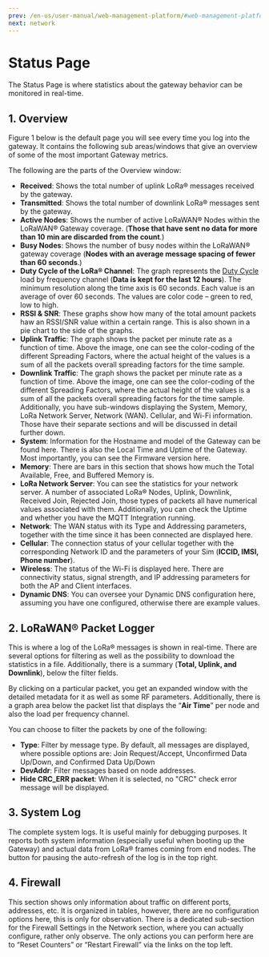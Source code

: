 ```yaml
---
prev: /en-us/user-manual/web-management-platform/#web-management-platform
next: network
---
```


# Status Page

The Status Page is where statistics about the gateway behavior can be monitored in real-time.

## 1. Overview

Figure 1 below is the default page you will see every time you log into the gateway. It contains the following sub areas/windows that give an overview of some of the most important Gateway metrics.


<rk-img
  src="/assets/images/user-manual/web-management-platform/2.status-overview.jpg"
  width="100%"
  figure-number="1"
  caption="Status Overview of the WEB Management Platform."
/>

The following are the parts of the Overview window:

- **Received**: Shows the total number of uplink LoRa® messages received by the gateway.
- **Transmitted**: Shows the total number of downlink LoRa® messages sent by the gateway.
- **Active Nodes**: Shows the number of active LoRaWAN® Nodes within the LoRaWAN® Gateway coverage. (**Those that have sent no data for more than 10 min are discarded from the count**.)
- **Busy Nodes**: Shows the number of busy nodes within the LoRaWAN® gateway coverage (**Nodes with an average message spacing of fewer than 60 seconds**.)
- **Duty Cycle of the LoRa® Channel**: The graph represents the [Duty Cycle](https://www.thethingsnetwork.org/docs/lorawan/duty-cycle.html) load by frequency channel (**Data is kept for the last 12 hours**). The minimum resolution along the time axis is 60 seconds. Each value is an average of over 60 seconds. The values are color code – green to red, low to high.
- **RSSI & SNR**: These graphs show how many of the total amount packets haw an RSSI/SNR value within a certain range. This is also shown in a pie chart to the side of the graphs.
- **Uplink Traffic**: The graph shows the packet per minute rate as a function of time. Above the image, one can see the color-coding of the different Spreading Factors, where the actual height of the values is a sum of all the packets overall spreading factors for the time sample.
- **Downlink Traffic**: The graph shows the packet per minute rate as a function of time. Above the image, one can see the color-coding of the different Spreading Factors, where the actual height of the values is a sum of all the packets overall spreading factors for the time sample. Additionally, you have sub-windows displaying the System, Memory, LoRa Network Server, Network (WAN). Cellular, and Wi-Fi information. Those have their separate sections and will be discussed in detail further down.
- **System**: Information for the Hostname and model of the Gateway can be found here. There is also the Local Time and Uptime of the Gateway. Most importantly, you can see the Firmware version here.
- **Memory**: There are bars in this section that shows how much the Total Available, Free, and Buffered Memory is.
- **LoRa Network Server**: You can see the statistics for your network server. A number of associated LoRa® Nodes, Uplink, Downlink, Received Join, Rejected Join, those types of packets all have numerical values associated with them. Additionally, you can check the Uptime and whether you have the MQTT Integration running.
- **Network**: The WAN status with its Type and Addressing parameters, together with the time since it has been connected are displayed here.
- **Cellular**: The connection status of your cellular together with the corresponding Network ID and the parameters of your Sim (**ICCID, IMSI, Phone number**).
- **Wireless**: The status of the Wi-Fi is displayed here. There are connectivity status, signal strength, and IP addressing parameters for both the AP and Client interfaces.
- **Dynamic DNS**: You can oversee your Dynamic DNS configuration here, assuming you have one configured, otherwise there are example values.


## 2. LoRaWAN® Packet Logger

This is where a log of the LoRa® messages is shown in real-time. There are several options for filtering as well as the possibility to download the statistics in a file. Additionally, there is a summary (**Total, Uplink, and Downlink**), below the filter fields.

By clicking on a particular packet, you get an expanded window with the detailed metadata for it as well as some RF parameters. Additionally, there is a graph area below the packet list that displays the “**Air Time**” per node and also the load per frequency channel.

<rk-img
  src="/assets/images/user-manual/web-management-platform/3.packet-logger-view.jpg"
  width="100%"
  figure-number="2"
  caption="LoRaWAN® Packet Logger View of the WEB Management Platform."
/>

You can choose to filter the packets by one of the following:

- **Type**: Filter by message type. By default, all messages are displayed, where possible options are: Join Request/Accept, Unconfirmed Data Up/Down, and Confirmed Data Up/Down
- **DevAddr**: Filter messages based on node addresses.
- **Hide CRC_ERR packet**: When it is selected, no "CRC"  check error message will be displayed.

## 3. System Log

The complete system logs. It is useful mainly for debugging purposes. It reports both system information (especially useful when booting up the Gateway) and actual data from LoRa® frames coming from end nodes. The button for pausing the auto-refresh of the log is in the top right.


<rk-img
  src="/assets/images/user-manual/web-management-platform/4.system-log.jpg"
  width="100%"
  figure-number="4"
  caption="System Log"
/>

## 4. Firewall

This section shows only information about traffic on different ports, addresses, etc. It is organized in tables, however, there are no configuration options here, this is only for observation. There is a dedicated sub-section for the Firewall Settings in the Network section, where you can actually configure, rather only observe. The only actions you can perform here are to “Reset Counters” or “Restart Firewall” via the links on the top left.

<rk-img
  src="/assets/images/user-manual/web-management-platform/5.firewall.jpg"
  width="100%"
  figure-number="5"
  caption="Firewall Status"
/>